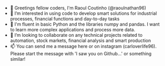 - 👋 Greetings fellow coders, I'm Raoul Coutinho (@raoulnathan96)
- 👀 I’m interested in using code to develop smart solutions for industrial processes, financial functions and day-to-day tasks
- 🌱 I'm fluent in basic Python and the libraries numpy and pandas. I want to learn more complex applications and process more data.
- 💞️ I’m looking to collaborate on any technical projects related to automation, stock markets, financial analysis and smart production
- 📫 You can send me a message here or on instagram (carloverlife96). Please start the message with 'I saw you on Github...' or something similar!

<!---
raoulnathan96/raoulnathan96 is a ✨ special ✨ repository because its `README.md` (this file) appears on your GitHub profile.
You can click the Preview link to take a look at your changes.
--->
